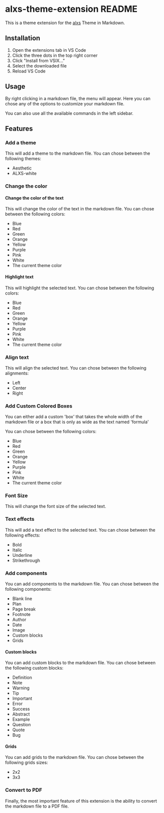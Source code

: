 # alxs-theme-extension README

This is a theme extension for the [alxs](https://github.com/ALXS-GitHub) Theme in Markdown.

## Installation

1. Open the extensions tab in VS Code
2. Click the three dots in the top right corner
3. Click "Install from VSIX..."
4. Select the downloaded file
5. Reload VS Code

## Usage

By right clicking in a markdown file, the menu will appear. Here you can chose any of the options to customize your markdown file.

You can also use all the available commands in the left sidebar.

## Features

### Add a theme

This will add a theme to the markdown file. You can chose between the following themes:

- Aesthetic
- ALXS-white

### Change the color

#### Change the color of the text

This will change the color of the text in the markdown file. You can chose between the following colors:

- Blue
- Red
- Green
- Orange
- Yellow
- Purple
- Pink
- White
- The current theme color

#### Highlight text

This will highlight the selected text. You can chose between the following colors:

- Blue
- Red
- Green
- Orange
- Yellow
- Purple
- Pink
- White
- The current theme color

### Align text

This will align the selected text. You can chose between the following alignments:

- Left
- Center
- Right

### Add Custom Colored Boxes

You can either add a custom 'box' that takes the whole width of the markdown file or a box that is only as wide as the text named 'formula'

You can chose between the following colors:

- Blue
- Red
- Green
- Orange
- Yellow
- Purple
- Pink
- White
- The current theme color

### Font Size

This will change the font size of the selected text.

### Text effects

This will add a text effect to the selected text. You can chose between the following effects:

- Bold
- Italic
- Underline
- Strikethrough

### Add components 

You can add components to the markdown file. You can chose between the following components:

- Blank line
- Plan
- Page break
- Footnote
- Author
- Date
- Image
- Custom blocks
- Grids

#### Custom blocks

You can add custom blocks to the markdown file. You can chose between the following custom blocks:

- Definition
- Note
- Warning
- Tip
- Important
- Error
- Success
- Abstract
- Example
- Question
- Quote
- Bug

#### Grids

You can add grids to the markdown file. You can chose between the following grids sizes:

- 2x2
- 3x3

### Convert to PDF

Finally, the most important feature of this extension is the ability to convert the markdown file to a PDF file.
